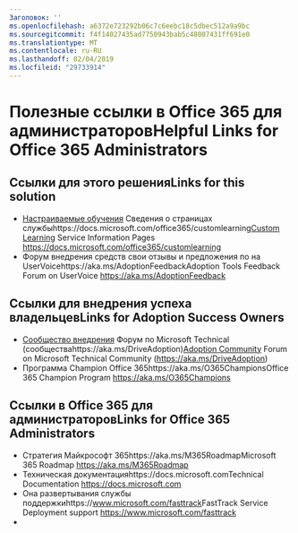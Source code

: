 ```yaml
---
Заголовок: ''
ms.openlocfilehash: a6372e723292b06c7c6eebc18c5dbec512a9a9bc
ms.sourcegitcommit: f4f14027435ad7750943bab5c48007431ff691e0
ms.translationtype: MT
ms.contentlocale: ru-RU
ms.lasthandoff: 02/04/2019
ms.locfileid: "29733914"
---
```

# <a name="helpful-links-for-office-365-administrators"></a><span data-ttu-id="bd574-102">Полезные ссылки в Office 365 для администраторов</span><span class="sxs-lookup"><span data-stu-id="bd574-102">Helpful Links for Office 365 Administrators</span></span>

## <a name="links-for-this-solution"></a><span data-ttu-id="bd574-103">Ссылки для этого решения</span><span class="sxs-lookup"><span data-stu-id="bd574-103">Links for this solution</span></span>

- <span data-ttu-id="bd574-104">[Настраиваемые обучения](https://docs.microsoft.com/office365/customlearning) Сведения о страницах службыhttps://docs.microsoft.com/office365/customlearning</span><span class="sxs-lookup"><span data-stu-id="bd574-104">[Custom Learning](https://docs.microsoft.com/office365/customlearning) Service Information Pages https://docs.microsoft.com/office365/customlearning</span></span>
- <span data-ttu-id="bd574-105">Форум внедрения средств свои отзывы и предложения по на UserVoicehttps://aka.ms/AdoptionFeedback</span><span class="sxs-lookup"><span data-stu-id="bd574-105">Adoption Tools Feedback Forum on UserVoice https://aka.ms/AdoptionFeedback</span></span> 

## <a name="links-for-adoption-success-owners"></a><span data-ttu-id="bd574-106">Ссылки для внедрения успеха владельцев</span><span class="sxs-lookup"><span data-stu-id="bd574-106">Links for Adoption Success Owners</span></span>
- <span data-ttu-id="bd574-107">[Сообщество внедрения](https://aka.ms/DriveAdoption) Форум по Microsoft Technical (сообществаhttps://aka.ms/DriveAdoption)</span><span class="sxs-lookup"><span data-stu-id="bd574-107">[Adoption Community](https://aka.ms/DriveAdoption) Forum on Microsoft Technical Community (https://aka.ms/DriveAdoption)</span></span>
- <span data-ttu-id="bd574-108">Программа Champion Office 365https://aka.ms/O365Champions</span><span class="sxs-lookup"><span data-stu-id="bd574-108">Office 365 Champion Program https://aka.ms/O365Champions</span></span> 

## <a name="links-for-office-365-administrators"></a><span data-ttu-id="bd574-109">Ссылки в Office 365 для администраторов</span><span class="sxs-lookup"><span data-stu-id="bd574-109">Links for Office 365 Administrators</span></span>
- <span data-ttu-id="bd574-110">Стратегия Майкрософт 365https://aka.ms/M365Roadmap</span><span class="sxs-lookup"><span data-stu-id="bd574-110">Microsoft 365 Roadmap https://aka.ms/M365Roadmap</span></span>
- <span data-ttu-id="bd574-111">Техническая документацияhttps://docs.microsoft.com</span><span class="sxs-lookup"><span data-stu-id="bd574-111">Technical Documentation https://docs.microsoft.com</span></span>
- <span data-ttu-id="bd574-112">Она развертывания службы поддержкиhttps://www.microsoft.com/fasttrack</span><span class="sxs-lookup"><span data-stu-id="bd574-112">FastTrack Service Deployment support https://www.microsoft.com/fasttrack</span></span>
- 

